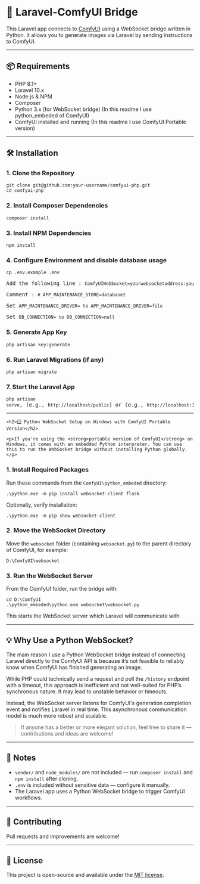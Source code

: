   <h1>🚀 Laravel-ComfyUI Bridge</h1>

  <p>This Laravel app connects to <a href="https://github.com/comfyanonymous/ComfyUI" target="_blank">ComfyUI</a> using a WebSocket bridge written in Python. It allows you to generate images via Laravel by sending instructions to ComfyUI.</p>

  <hr>

  <h2>📦 Requirements</h2>
  <ul>
    <li>PHP 8.1+</li>
    <li>Laravel 10.x</li>
    <li>Node.js & NPM</li>
    <li>Composer</li>
    <li>Python 3.x (for WebSocket bridge) (In this readme I use python_embeded of ComfyUI)</li>
    <li>ComfyUI installed and running (In this readme I use ComfyUI Portable version)</li>
  </ul>

  <hr>

  <h2>🛠️ Installation</h2>

  <h3>1. Clone the Repository</h3>
  <pre><code>git clone git@github.com:your-username/comfyui-php.git
cd comfyui-php</code></pre>

  <h3>2. Install Composer Dependencies</h3>
  
  <pre><code>composer install</code></pre>

  <h3>3. Install NPM Dependencies</h3>
  
  <pre><code>npm install</code></pre>

  <h3>4. Configure Environment and disable database usage</h3>
  
  <pre><code>cp .env.example .env</code></pre>
  <pre>Add the following line : <code>ComfyUIWebSocket=yourwebsocketaddress:yourwebsocketport</code></pre>
  <pre>Comment : <code># APP_MAINTENANCE_STORE=databaset</code></pre>
  <pre>Set <code>APP_MAINTENANCE_DRIVER= to APP_MAINTENANCE_DRIVER=file</code></pre>
  <pre>Set <code>DB_CONNECTION= to DB_CONNECTION=null</code></pre>
  
  <h3>5. Generate App Key</h3>
  
  <pre><code>php artisan key:generate</code></pre>

  <h3>6. Run Laravel Migrations (if any)</h3>
  
  <pre><code>php artisan migrate</code></pre>

  <h3>7. Start the Laravel App</h3>
  
  <pre><code>php artisan serve</code>, (e.g., <code>http://localhost/public</code>) or (e.g., <code>http://localhost:3000</code>) </pre>

  <hr>

    <h2>🪟 Python WebSocket Setup on Windows with ComfyUI Portable Version</h2>

    <p>If you're using the <strong>portable version of ComfyUI</strong> on Windows, it comes with an embedded Python interpreter. You can use this to run the WebSocket bridge without installing Python globally.</p>

  <h3>1. Install Required Packages</h3>
  <p>Run these commands from the <code>ComfyUI\python_embeded</code> directory:</p>
  <pre><code>.\python.exe -m pip install websocket-client flask</code></pre>

  <p>Optionally, verify installation:</p>
  <pre><code>.\python.exe -m pip show websocket-client</code></pre>

  <h3>2. Move the WebSocket Directory</h3>
  <p>Move the <code>websocket</code> folder (containing <code>websocket.py</code>) to the parent directory of ComfyUI, for example:</p>
  <pre><code>D:\ComfyUI\websocket</code></pre>

  <h3>3. Run the WebSocket Server</h3>
  <p>From the ComfyUI folder, run the bridge with:</p>
  <pre><code>cd D:\ComfyUI
.\python_embeded\python.exe websocket\websocket.py</code></pre>

  <p>This starts the WebSocket server which Laravel will communicate with.</p>

  <hr>

  <h2>💡 Why Use a Python WebSocket?</h2>

  <p>The main reason I use a Python WebSocket bridge instead of connecting Laravel directly to the ComfyUI API is because it’s not feasible to reliably know when ComfyUI has finished generating an image.</p>

  <p>While PHP could technically send a request and poll the <code>/history</code> endpoint with a timeout, this approach is inefficient and not well-suited for PHP’s synchronous nature. It may lead to unstable behavior or timeouts.</p>

  <p>Instead, the WebSocket server listens for ComfyUI's generation completion event and notifies Laravel in real time. This asynchronous communication model is much more robust and scalable.</p>

  <blockquote>
    If anyone has a better or more elegant solution, feel free to share it — contributions and ideas are welcome!
  </blockquote>

  <hr>

  <h2>📂 Notes</h2>
  <ul>
    <li><code>vendor/</code> and <code>node_modules/</code> are not included — run <code>composer install</code> and <code>npm install</code> after cloning.</li>
    <li><code>.env</code> is included without sensitive data — configure it manually.</li>
    <li>The Laravel app uses a Python WebSocket bridge to trigger ComfyUI workflows.</li>
  </ul>

  <hr>

  <h2>🤝 Contributing</h2>
  <p>Pull requests and improvements are welcome!</p>

  <hr>

  <h2>📝 License</h2>
  <p>This project is open-source and available under the <a href="LICENSE">MIT license</a>.</p>
